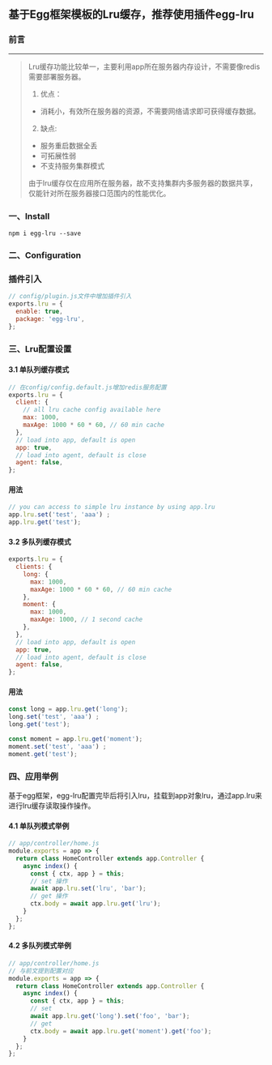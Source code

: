 ## 基于Egg框架模板的Lru缓存，推荐使用插件egg-lru
### 前言
---
> Lru缓存功能比较单一，主要利用app所在服务器内存设计，不需要像redis需要部署服务器。
> 1. 优点：
 > - 消耗小，有效所在服务器的资源，不需要网络请求即可获得缓存数据。
> 2. 缺点:
>   - 服务重启数据全丢
>   - 可拓展性弱
>   - 不支持服务集群模式
>
> 由于lru缓存仅在应用所在服务器，故不支持集群内多服务器的数据共享，仅能针对所在服务器接口范围内的性能优化。


### 一、Install

```npm
npm i egg-lru --save
```
### 二、Configuration
### 插件引入
```js
// config/plugin.js文件中增加插件引入
exports.lru = {
  enable: true,
  package: 'egg-lru',
};
```

### 三、Lru配置设置
#### 3.1 单队列缓存模式
```js
// 在config/config.default.js增加redis服务配置
exports.lru = {
  client: {
    // all lru cache config available here
    max: 1000,
    maxAge: 1000 * 60 * 60, // 60 min cache
  },
  // load into app, default is open
  app: true,
  // load into agent, default is close
  agent: false,
};
```
#### 用法
```js
// you can access to simple lru instance by using app.lru
app.lru.set('test', 'aaa') ;
app.lru.get('test');
```
#### 3.2 多队列缓存模式
```js
exports.lru = {
  clients: {
    long: {
      max: 1000,
      maxAge: 1000 * 60 * 60, // 60 min cache
    },
    moment: {
      max: 1000,
      maxAge: 1000, // 1 second cache
    },
  },
  // load into app, default is open
  app: true,
  // load into agent, default is close
  agent: false,
};
```
#### 用法
```js
const long = app.lru.get('long');
long.set('test', 'aaa') ;
long.get('test');

const moment = app.lru.get('moment');
moment.set('test', 'aaa') ;
moment.get('test');
```
### 四、应用举例
基于egg框架，egg-lru配置完毕后将引入lru，挂载到app对象lru，通过app.lru来进行lru缓存读取操作操作。
#### 4.1 单队列模式举例
```js
// app/controller/home.js
module.exports = app => {
  return class HomeController extends app.Controller {
    async index() {
      const { ctx, app } = this;
      // set 操作
      await app.lru.set('lru', 'bar');
      // get 操作
      ctx.body = await app.lru.get('lru');
    }
  };
};
```
#### 4.2 多队列模式举例

```js
// app/controller/home.js
// 与前文提到配置对应
module.exports = app => {
  return class HomeController extends app.Controller {
    async index() {
      const { ctx, app } = this;
      // set
      await app.lru.get('long').set('foo', 'bar');
      // get
      ctx.body = await app.lru.get('moment').get('foo');
    }
  };
};
```

